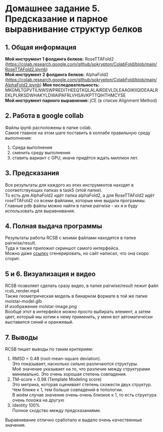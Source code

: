 # Домашнее задание 5. Предсказание и парное выравнивание структур белков


## 1. Общая информация

**Мой инструмент 1 фолдинга белков:** RoseTTAFold2 (https://colab.research.google.com/github/sokrypton/ColabFold/blob/main/RoseTTAFold2.ipynb)  
**Мой инструмент 2 фолдинга белков:** AlphaFold2 (https://colab.research.google.com/github/sokrypton/ColabFold/blob/main/AlphaFold2.ipynb)
**Моя последовательность:** MKGMLTGPVTILNWSWPREDITHEEQTKQLALAIRDEVLDLEAAGIKIIQIDEAALREKLPLRKSDWHAKYLDWAIPAFRLVHSAVKPTTQIHTHMCYSE  
**Мой инструмент парного выравнения:** jCE (в списке Alignment Method)  

## 2. Работа в google collab

Файлы ipynb расположены в папке colab.  
Самое главное на этом шаге поставить в коллабе правильную среду выполнения:
1) Среда выполнения
2) сменить среду выполнения
3) ставить вариант с GPU, иначе придётся ждать миллион лет.

## 3. Предсказания
Все результаты для каждого из этих инструментов находят в соответствующих папках в task5 (этой папке).  
То есть для AlphaFold2 идёт папка alphaFold2, а для RoseTTAFold2 идёт roseTTAFold2 со всеми файлами, которые мне выдали программы.  
Главные pdb файлы можно найти в папке pairwise - их я и буду использовать для выравнивания.

## 4. Полная выдача программы
Результаты работы RCSB с моими файлами находятся в папке pairwise/result.  
Туда я также приложил скриншот самого интерфейса.  
Можно даже [ссылку](https://www.rcsb.org/alignment?request-body=eJylkc1u2zAQhN%2BFZ8uiLMsudctzFAGxEpeWUP5lSTVODb97l06AHnoIgpwkzVDLb2Zv4mVDehPjTcRU1hhyfSUsGwWdkc0wozZQQIyFNrzvxBxDwWup53w0KEaRYKXXNaPYCY9liaZ6AXz15qomIP4qSI%2FpF0jaw1Xn9Q%2Bf6OXuocSEYQ0XzQ9whYmGd52vwpCZ7J8j9%2BxZgovHUD7G%2FNgJ8tnoshDmJTpm6BmHr%2BFculpiVOrO%2FJlzzJwPGebnTWzkGHMpJeWxbbeM1GzJRTB7mvO0j3Rpf3etia%2Bhiu3QyYNSp66REqE5SjM1akDZDFb1cJrMyaipJXvg8tBILaVOhGY%2FzavlImwkD1yd8P5d%2BGjp%2Fx%2BSmdjO6HCua6m9QX7zeuUc4klwkC%2Bj93juVHfGxho7N0cDXTPJ89T0R2XOJ%2BzR4rEtmAtDzLbXWyB0cEWjCcIvFjsNLi1gud2DTsXrun%2Bnhwc6%2B%2FKzmN8b%2Fmklz3W9dnWPzT7f%2FwKGEPqW&response-body=eJzVVNtu2zgQ%2FRc9S%2FaQFEXSb0btjQ3Lu44tJCiKQqBF2hFWF1eXtEGQf%2B9QTpr0gu62eaoEAeJczswZHvLey6tD7U3uvb7PjTfxtKFg7YEGmQUThBHIQCvgwT4SYPcEnyjyfK%2FtdNe3GP%2Fmn%2FUmnidz78H3SttpB6WL%2FFiVturSsjYWg046bz7mrcXEFz7b3dSuZGZdcmPbvugQ8t09ojd91vVoGpZ9U2DYTded2sl43Le2CfpTUWszarJ2P6qb4%2FiWjE39sXLGMYA1hmT7QEmKFBSSUcBEANIAtyIEpcNxc6Bpa62BFCA9NdaM9ll%2BwAYPdVPqDuuV5dmQt%2Bk%2Br3Rz502wLet7lS4dqe8RTmbvRmMLm3V5XQ2jaO%2FKdBjs1Ht48H%2BZi1AMMnwCajUJQtyAQFEpA3oAbQ7GgMqycWfbDpvIDiztq8YW%2BpM1aaOrf9FIUl2cbvShLgxNT105bEmR8qF19MMv835dtf%2Bc0Xv%2FefvTL2oZdNDYI6Y4Tbz7Osv39vaINT4MBnJe5pWxn7wJ%2BF5hq2N3gw4AhH9FLvbWIdP2PKunXogPj%2B8P%2F7AijIgikrMQqAgV5yHzAxgpRpWUoZIgqaI0dDYGIQfBInQB2hRzGKNQSMkIoRGNFCJIF0kkIhIhFAVKeIhRkksZcZQHEwQEdy0EzhpFUlAmWQSEcTpUIcAlUzzkknPKuXA1COJx4BApwdhjMgIrhAylYkiAAPYtRkIIRjnFq4EwgV3TEQcmwxCrRkgvikIk7baxL8tBPnigs%2FrpMN%2FqokcZYUGJ07w7OUlt17uZ507Hk%2FOLp83LvNBN3t0FA4bn9FGhLqoUAXPT29RdLu15gwbx2A%2B9rbJvtfNkRsz16mIdJxebq2QZ%2F329u95s57NlspjPL5PVZTyNp8vtbH4Vz%2BL5dHqxXC2Xl8sZ%2Fsbb%2BSrexNvVbna9mK7exrPr6XIz%2FWsbXy1206vVJkkul4tksX7zdjf3%2FBdq%2FX3BuZn8oZ2%2FSgDkWQCP7INnJbwMxCOBIv2JXH6KmRuUxzeIeC6f%2B0rW%2F0N2zjPcc%2B4ePHsdU%2BfB7yzJIRUH9JjgVll9axt9tC9CUcAPnwGjCVfU&encoded=true) сгенерировать, но сайт написал, что она скоро сгорит.  

## 5 и 6. Визуализация и видео
RCSB позволяет сделать сразу видео, в папке pairwise/result лежит файл rcsb_render.mp4  
Также геометрическая модель в бинарном формате в той же папке molstar-model.glb  
И изображение molstar-image.png  
Вообще этот в интерфейсе можно просто выбирать элемент, а затем цвет, который мы хотим к нему применить, у меня вот автоматически выставился синий и оранжевый.

## 7. Выводы
RCSB пишет выводы по таким критериям:
1) RMSD = 0.48 (root-mean-square deviation).  
Это показывает, насколько сильно различаются структуры.  
Моё значение указывает на то, что различие между структурами минимально. Это очень хорошая степень совпадения.
2) TM-score = 0.98 (Template Modeling score)  
Это метрика, которая оценивает степень схожести двух структур. Чем ближе к 1, тем больше совпадений в топологии.  
В моём случае значение очень-очень близкое к 1, то есть структура очень похожа на другую
3) Identity 100%  
Полное сходство между предсказаниями.

Выравнивание отлично сработало и выдало очень качественные значения.
